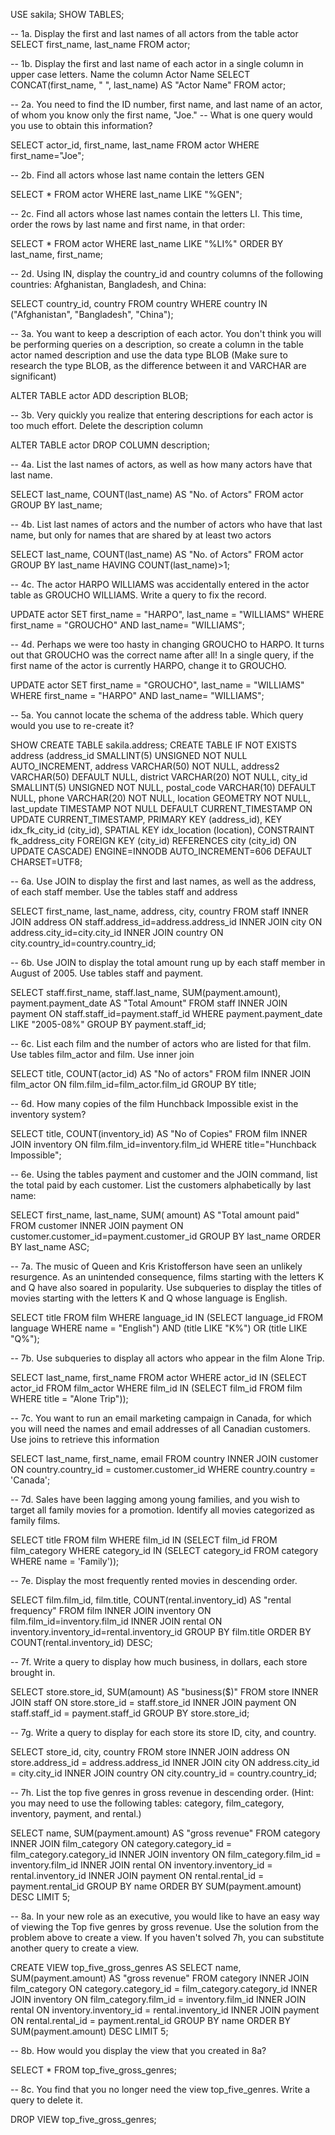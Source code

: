 USE sakila;
SHOW TABLES;

-- 1a. Display the first and last names of all actors from the table actor
SELECT first_name, last_name FROM actor;

-- 1b. Display the first and last name of each actor in a single column in upper case letters. Name the column Actor Name
SELECT CONCAT(first_name, " ", last_name) AS "Actor Name" FROM actor;

-- 2a. You need to find the ID number, first name, and last name of an actor, of whom you know only the first name, "Joe." 
-- What is one query would you use to obtain this information?

SELECT actor_id, first_name, last_name FROM actor
WHERE first_name="Joe";


-- 2b. Find all actors whose last name contain the letters GEN

SELECT * FROM actor
WHERE last_name LIKE "%GEN";

-- 2c. Find all actors whose last names contain the letters LI. This time, order the rows by last name and first name, in that order:

SELECT * FROM actor
WHERE last_name LIKE "%LI%"
ORDER BY last_name, first_name;

-- 2d. Using IN, display the country_id and country columns of the following countries: Afghanistan, Bangladesh, and China:

SELECT country_id, country FROM country
WHERE country IN ("Afghanistan", "Bangladesh", "China");

-- 3a. You want to keep a description of each actor. You don't think you will be performing queries on a description, so create a column in the table actor named description and use the data type BLOB (Make sure to research the type BLOB, as the difference between it and VARCHAR are significant)

ALTER TABLE actor
ADD description BLOB;

-- 3b. Very quickly you realize that entering descriptions for each actor is too much effort. Delete the description column

ALTER TABLE actor
DROP COLUMN description;

-- 4a. List the last names of actors, as well as how many actors have that last name.

SELECT last_name, COUNT(last_name) AS "No. of Actors" FROM actor
GROUP BY last_name;

-- 4b. List last names of actors and the number of actors who have that last name, but only for names that are shared by at least two actors

SELECT last_name, COUNT(last_name) AS "No. of Actors" FROM actor
GROUP BY last_name
HAVING COUNT(last_name)>1;

-- 4c. The actor HARPO WILLIAMS was accidentally entered in the actor table as GROUCHO WILLIAMS. Write a query to fix the record.

UPDATE actor
SET first_name = "HARPO", last_name = "WILLIAMS"
WHERE first_name = "GROUCHO" AND last_name= "WILLIAMS";

-- 4d. Perhaps we were too hasty in changing GROUCHO to HARPO. It turns out that GROUCHO was the correct name after all! In a single query, if the first name of the actor is currently HARPO, change it to GROUCHO.
 
UPDATE actor
SET first_name = "GROUCHO", last_name = "WILLIAMS"
WHERE first_name = "HARPO" AND last_name= "WILLIAMS";

-- 5a. You cannot locate the schema of the address table. Which query would you use to re-create it?

SHOW CREATE TABLE sakila.address;
CREATE TABLE IF NOT EXISTS address 
	(address_id SMALLINT(5) UNSIGNED NOT NULL AUTO_INCREMENT,
	address VARCHAR(50) NOT NULL,
	address2 VARCHAR(50) DEFAULT NULL,
	district VARCHAR(20) NOT NULL,
	city_id SMALLINT(5) UNSIGNED NOT NULL,
	postal_code VARCHAR(10) DEFAULT NULL,
	phone VARCHAR(20) NOT NULL,
	location GEOMETRY NOT NULL,
	last_update TIMESTAMP NOT NULL DEFAULT CURRENT_TIMESTAMP ON UPDATE CURRENT_TIMESTAMP,
	PRIMARY KEY (address_id),
	KEY idx_fk_city_id (city_id),
	SPATIAL KEY idx_location (location),
	CONSTRAINT fk_address_city FOREIGN KEY (city_id) REFERENCES city (city_id) ON UPDATE CASCADE) 
    ENGINE=INNODB AUTO_INCREMENT=606 DEFAULT CHARSET=UTF8;
    
-- 6a. Use JOIN to display the first and last names, as well as the address, of each staff member. Use the tables staff and address

SELECT first_name, last_name, address, city, country
FROM staff
INNER JOIN address ON staff.address_id=address.address_id
INNER JOIN city ON address.city_id=city.city_id
INNER JOIN country ON city.country_id=country.country_id;

-- 6b. Use JOIN to display the total amount rung up by each staff member in August of 2005. Use tables staff and payment.

SELECT staff.first_name, staff.last_name, SUM(payment.amount), payment.payment_date AS "Total Amount"
FROM staff
INNER JOIN payment ON staff.staff_id=payment.staff_id
WHERE payment.payment_date LIKE "2005-08%"
GROUP BY payment.staff_id;

-- 6c. List each film and the number of actors who are listed for that film. Use tables film_actor and film. Use inner join

SELECT title, COUNT(actor_id) AS "No of actors"
FROM film
INNER JOIN film_actor ON film.film_id=film_actor.film_id
GROUP BY title;

-- 6d. How many copies of the film Hunchback Impossible exist in the inventory system?

SELECT title, COUNT(inventory_id) AS "No of Copies" 
FROM film
INNER JOIN inventory ON film.film_id=inventory.film_id
WHERE title="Hunchback Impossible";

-- 6e. Using the tables payment and customer and the JOIN command, list the total paid by each customer. List the customers alphabetically by last name:

SELECT first_name, last_name, SUM( amount) AS "Total amount paid"
FROM customer
INNER JOIN payment ON customer.customer_id=payment.customer_id
GROUP BY last_name
ORDER BY last_name ASC;

-- 7a. The music of Queen and Kris Kristofferson have seen an unlikely resurgence. As an unintended consequence, films starting with the letters K and Q have also soared in popularity. Use subqueries to display the titles of movies starting with the letters K and Q whose language is English.

SELECT title FROM film
WHERE language_id IN
	(SELECT language_id 
	FROM language
	WHERE name = "English") 
AND (title LIKE "K%") OR (title LIKE "Q%");

-- 7b. Use subqueries to display all actors who appear in the film Alone Trip.

SELECT last_name, first_name
FROM actor
WHERE actor_id IN
	(SELECT actor_id FROM film_actor
	WHERE film_id IN 
		(SELECT film_id FROM film
		WHERE title = "Alone Trip"));

-- 7c. You want to run an email marketing campaign in Canada, for which you will need the names and email addresses of all Canadian customers. Use joins to retrieve this information

SELECT last_name, first_name, email
FROM country
INNER JOIN customer
ON country.country_id = customer.customer_id
WHERE country.country = 'Canada';

-- 7d. Sales have been lagging among young families, and you wish to target all family movies for a promotion. Identify all movies categorized as family films.

SELECT title
FROM film 
WHERE film_id IN (SELECT film_id 
				  FROM film_category 
                  WHERE category_id IN (SELECT category_id 
										FROM category 
                                        WHERE name = 'Family'));

-- 7e. Display the most frequently rented movies in descending order.

SELECT film.film_id, film.title, COUNT(rental.inventory_id) AS "rental frequency"
FROM film
INNER JOIN inventory ON film.film_id=inventory.film_id
INNER JOIN rental ON inventory.inventory_id=rental.inventory_id
GROUP BY film.title
ORDER BY COUNT(rental.inventory_id) DESC;

-- 7f. Write a query to display how much business, in dollars, each store brought in.

SELECT store.store_id, SUM(amount) AS "business($)"
FROM store
INNER JOIN staff ON store.store_id = staff.store_id
INNER JOIN payment ON staff.staff_id = payment.staff_id
GROUP BY store.store_id;

-- 7g. Write a query to display for each store its store ID, city, and country.

SELECT store_id, city, country 
FROM store 
INNER JOIN address ON store.address_id = address.address_id 
INNER JOIN city ON address.city_id = city.city_id 
INNER JOIN country ON city.country_id = country.country_id;

-- 7h. List the top five genres in gross revenue in descending order. (Hint: you may need to use the following tables: category, film_category, inventory, payment, and rental.)

SELECT name, SUM(payment.amount) AS "gross revenue" 
FROM category
INNER JOIN film_category ON category.category_id = film_category.category_id 
INNER JOIN inventory ON film_category.film_id = inventory.film_id 
INNER JOIN rental ON inventory.inventory_id = rental.inventory_id 
INNER JOIN payment ON rental.rental_id = payment.rental_id 
GROUP BY name 
ORDER BY SUM(payment.amount) DESC LIMIT 5;

-- 8a. In your new role as an executive, you would like to have an easy way of viewing the Top five genres by gross revenue. Use the solution from the problem above to create a view. If you haven't solved 7h, you can substitute another query to create a view.

CREATE VIEW top_five_gross_genres AS
SELECT name, SUM(payment.amount) AS "gross revenue" 
FROM category
INNER JOIN film_category ON category.category_id = film_category.category_id 
INNER JOIN inventory ON film_category.film_id = inventory.film_id 
INNER JOIN rental ON inventory.inventory_id = rental.inventory_id 
INNER JOIN payment ON rental.rental_id = payment.rental_id 
GROUP BY name 
ORDER BY SUM(payment.amount) DESC LIMIT 5;

-- 8b. How would you display the view that you created in 8a?

SELECT * FROM top_five_gross_genres;

-- 8c. You find that you no longer need the view top_five_genres. Write a query to delete it.

DROP VIEW top_five_gross_genres;
